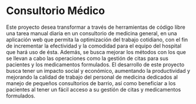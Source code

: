 # Consultorio Médico 
Este proyecto desea transformar a través de herramientas de código libre una tarea manual diaria en un consultorio de medicina general, en una aplicación web que permita la optimización del trabajo cotidiano, con el fin de incrementar la efectividad y la comodidad para el equipo del hospital que hará uso de ésta. Además, se busca mejorar los métodos con los que se llevan a cabo las operaciones como la gestión de citas para sus pacientes y los medicamentos formulados. El desarrollo de este proyecto busca tener un impacto social y económico, aumentando la productividad y mejorando la calidad de trabajo del personal de medicina dedicados al manejo de pequeños consultorios de barrio, así como beneficiar a los pacientes al tener un fácil acceso a su gestión de citas y medicamentos formulados.
